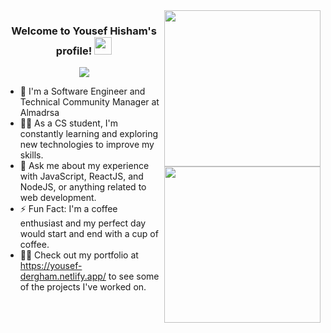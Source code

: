 
<img width="250" align="right" src="https://media.giphy.com/media/v1.Y2lkPTc5MGI3NjExY2NlZ3pmbnJmNnN4bTg2a3NxMzAwc2N3eTlndjlrOHlzZXM3Zmx6ciZlcD12MV9pbnRlcm5hbF9naWZfYnlfaWQmY3Q9cw/1lznwaBnIHPSdFxryV/giphy.gif">

<h3 align="center">
  Welcome to Yousef Hisham's profile!
  <img src="https://media.giphy.com/media/hvRJCLFzcasrR4ia7z/giphy.gif" width="28">
</h3>

<!-- Typing SVG by DenverCoder1 - https://github.com/DenverCoder1/readme-typing-svg -->
<p align="center">
  <a href="https://github.com/DenverCoder1/readme-typing-svg"><img src="https://readme-typing-svg.herokuapp.com/?lines=Full-stack%20web%20developer;Always%20learning%20new%20things&font=Fira%20Code&center=true&width=440&height=45&color=f75c7e&vCenter=true&size=22"></a>
</p> 

<img width="250" align="right" src="https://media.giphy.com/media/v1.Y2lkPTc5MGI3NjExN2ViZG96MGVneXFiM2I5MHE4Y3N3OHpqdGlqcTkwNHBibXQ0a3NqeiZlcD12MV9pbnRlcm5hbF9naWZfYnlfaWQmY3Q9Zw/Rpl1sod1vCXK0L2SUN/giphy.gif">

- 🏢 I'm a Software Engineer and Technical Community Manager at Almadrsa
- 👨‍💻 As a CS student, I'm constantly learning and exploring new technologies to improve my skills.
- 💬 Ask me about my experience with JavaScript, ReactJS, and NodeJS, or anything related to web development.
- ⚡ Fun Fact: I'm a coffee enthusiast and my perfect day would start and end with a cup of coffee.
- 👨‍💻 Check out my portfolio at https://yousef-dergham.netlify.app/ to see some of the projects I've worked on.
